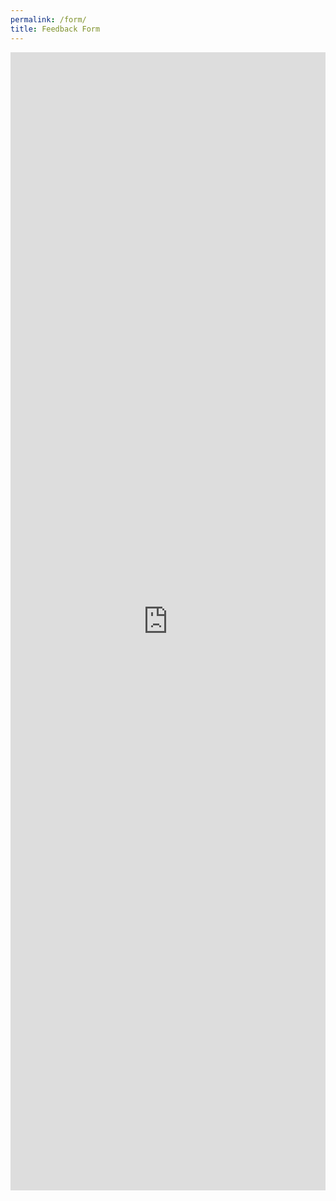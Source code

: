 ```yaml
---
permalink: /form/
title: Feedback Form
---
```

<style>
.responsive-wrap iframe{ max-width: 100%;}
</style>
<div class="responsive-wrap" markdown="0">
<!-- this is the embed code provided by Google -->
<iframe src="https://docs.google.com/forms/d/e/1FAIpQLSdtYpD1X-XqHmzNlyM8xWb-9vl4D6qRpwnIxel89tKW16hAuA/viewform?embedded=true" width="640" height="1821" frameborder="0" marginheight="0" marginwidth="0">Loading…</iframe>
<!-- Google embed ends -->
</div>

